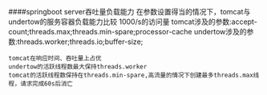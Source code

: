 ####springboot  server吞吐量负载能力
    在参数设置得当的情况下，tomcat与undertow的服务容器负载能力比较
    1000/s的访问量
    tomcat涉及的参数:accept-count;threads.max;threads.min-spare;processor-cache
    undertow涉及的参数:threads.worker;threads.io;buffer-size;
    
    
    tomcat在响应时间、吞吐量上占优
    undertow的活跃线程数最大保持threads.worker
    tomcat的活跃线程数保持在threads.min-spare,高流量的情况下创建最多threads.max线程，请求完成60s后消亡


    